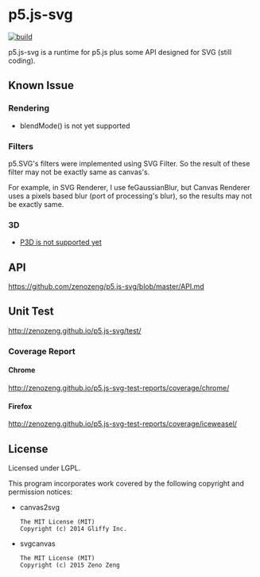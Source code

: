 # p5.js-svg

[![build](https://travis-ci.org/zenozeng/p5.js-svg.svg)](https://travis-ci.org/zenozeng/p5.js-svg)

p5.js-svg is a runtime for p5.js plus some API designed for SVG (still coding).

## Known Issue

### Rendering

- blendMode() is not yet supported

### Filters

p5.SVG's filters were implemented using SVG Filter.
So the result of these filter may not be exactly same as canvas's.

For example, in SVG Renderer, I use feGaussianBlur,
but Canvas Renderer uses a pixels based blur (port of processing's blur),
so the results may not be exactly same.

### 3D

- [P3D is not supported yet](https://github.com/zenozeng/p5.js-svg/issues/51)

## API

https://github.com/zenozeng/p5.js-svg/blob/master/API.md

## Unit Test

http://zenozeng.github.io/p5.js-svg/test/

### Coverage Report

#### Chrome

http://zenozeng.github.io/p5.js-svg-test-reports/coverage/chrome/

#### Firefox

http://zenozeng.github.io/p5.js-svg-test-reports/coverage/iceweasel/

## License

Licensed under LGPL.

This program incorporates work covered by the following copyright and permission notices:

- canvas2svg

    ```
    The MIT License (MIT)
    Copyright (c) 2014 Gliffy Inc.
    ```

- svgcanvas

    ```
    The MIT License (MIT)
    Copyright (c) 2015 Zeno Zeng
    ```
